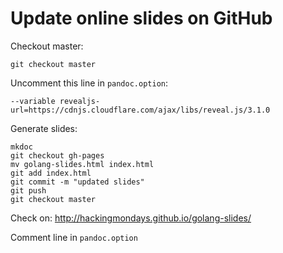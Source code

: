 Update online slides on GitHub
==============================

Checkout master:

~~~
git checkout master
~~~

Uncomment this line in `pandoc.option`:

~~~
--variable revealjs-url=https://cdnjs.cloudflare.com/ajax/libs/reveal.js/3.1.0
~~~

Generate slides:

~~~
mkdoc
git checkout gh-pages
mv golang-slides.html index.html
git add index.html
git commit -m "updated slides"
git push
git checkout master
~~~

Check on: http://hackingmondays.github.io/golang-slides/

Comment line in `pandoc.option`
